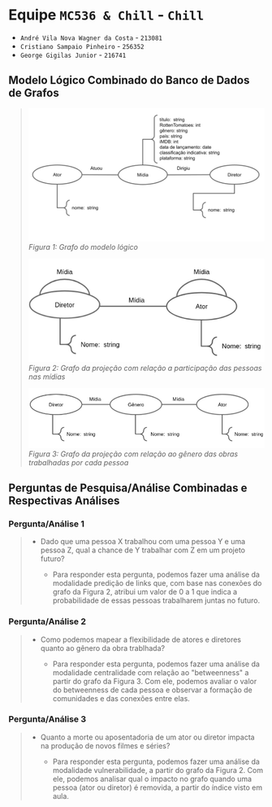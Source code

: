 # Equipe `MC536 & Chill` - `Chill`
* `André Vila Nova Wagner da Costa` - `213081`
* `Cristiano Sampaio Pinheiro` - `256352`
* `George Gigilas Junior` - `216741`

## Modelo Lógico Combinado do Banco de Dados de Grafos
> ![Grafo modelo logico](images/grafo_modelo_logico.png)
> _Figura 1: Grafo do modelo lógico_
> 
> ![Grafo projecao midia](images/grafo_projecao_midia.png)
> _Figura 2: Grafo da projeção com relação a participação das pessoas nas mídias_
> 
> ![Grafo projecao genero](images/grafo-projecao-genero.png)
> _Figura 3: Grafo da projeção com relação ao gênero das obras trabalhadas por cada pessoa_

## Perguntas de Pesquisa/Análise Combinadas e Respectivas Análises

>
### Pergunta/Análise 1
> * Dado que uma pessoa X trabalhou com uma pessoa Y e uma pessoa Z, qual a chance de Y trabalhar com Z em um projeto futuro?
>   
>   * Para responder esta pergunta, podemos fazer uma análise da modalidade predição de links que, com base nas conexões do grafo da Figura 2, atribui um valor de 0 a 1 que indica a probabilidade de essas pessoas trabalharem juntas no futuro. 

### Pergunta/Análise 2
> * Como podemos mapear a flexibilidade de atores e diretores quanto ao gênero da obra trablhada?
>   
>   * Para responder esta pergunta, podemos fazer uma análise da modalidade centralidade com relação ao "betweenness" a partir do grafo da Figura 3. Com ele, podemos avaliar o valor do betweenness de cada pessoa e observar a formação de comunidades e das conexões entre elas. 

### Pergunta/Análise 3
> * Quanto a morte ou aposentadoria de um ator ou diretor impacta na produção de novos filmes e séries?
>   
>   * Para responder esta pergunta, podemos fazer uma análise da modalidade vulnerabilidade, a partir do grafo da Figura 2. Com ele, podemos analisar qual o impacto no grafo quando uma pessoa (ator ou diretor) é removida, a partir do índice visto em aula.
